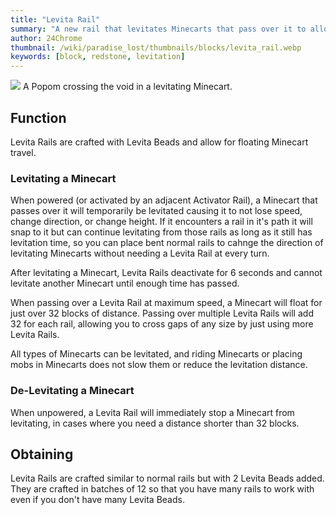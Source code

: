 ```yaml
---
title: "Levita Rail"
summary: "A new rail that levitates Minecarts that pass over it to allow for floating Minecart travel"
author: 24Chrome
thumbnail: /wiki/paradise_lost/thumbnails/blocks/levita_rail.webp
keywords: [block, redstone, levitation]
---
```


<img src="/wiki/paradise_lost/blocks/levita_rail.webp">
A Popom crossing the void in a levitating Minecart.

## Function
Levita Rails are crafted with Levita Beads and allow for floating Minecart travel.

### Levitating a Minecart
When powered (or activated by an adjacent Activator Rail), a Minecart that passes over it will temporarily be levitated causing it to not lose speed, change direction, or change height. If it encounters a rail in it's path it will snap to it but can continue levitating from those rails as long as it still has levitation time, so you can place bent normal rails to cahnge the direction of levitating Minecarts without needing a Levita Rail at every turn.

After levitating a Minecart, Levita Rails deactivate for 6 seconds and cannot levitate another Minecart until enough time has passed.

When passing over a Levita Rail at maximum speed, a Minecart will float for just over 32 blocks of distance. Passing over multiple Levita Rails will add 32 for each rail, allowing you to cross gaps of any size by just using more Levita Rails.

All types of Minecarts can be levitated, and riding Minecarts or placing mobs in Minecarts does not slow them or reduce the levitation distance.

### De-Levitating a Minecart
When unpowered, a Levita Rail will immediately stop a Minecart from levitating, in cases where you need a distance shorter than 32 blocks.

## Obtaining
Levita Rails are crafted similar to normal rails but with 2 Levita Beads added. They are crafted in batches of 12 so that you have many rails to work with even if you don't have many Levita Beads.
